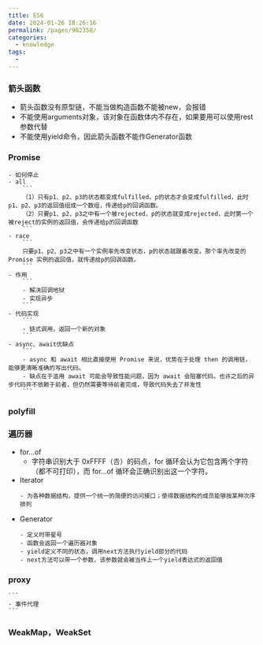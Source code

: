 ```yaml
---
title: ES6
date: 2024-01-26 18:26:16
permalink: /pages/902358/
categories:
  - knowledge
tags:
  - 
---
```


### 箭头函数
  - 箭头函数没有原型链，不能当做构造函数不能被new，会报错
  - 不能使用arguments对象，该对象在函数体内不存在，如果要用可以使用rest参数代替
  - 不能使用yield命令，因此箭头函数不能作Generator函数

### Promise
    - 如何停止
    - all
        ```
        （1）只有p1、p2、p3的状态都变成fulfilled，p的状态才会变成fulfilled，此时p1、p2、p3的返回值组成一个数组，传递给p的回调函数。
        （2）只要p1、p2、p3之中有一个被rejected，p的状态就变成rejected，此时第一个被reject的实例的返回值，会传递给p的回调函数
        ```
    - race
        ```
        只要p1、p2、p3之中有一个实例率先改变状态，p的状态就跟着改变。那个率先改变的 Promise 实例的返回值，就传递给p的回调函数。
        ```
    - 作用
        ```
        - 解决回调地狱
        - 实现异步
        ```
    - 代码实现
        ```
        - 链式调用，返回一个新的对象
        ```
    - async、await优缺点
        ```
        - async 和 await 相比直接使用 Promise 来说，优势在于处理 then 的调用链，能够更清晰准确的写出代码。
        - 缺点在于滥用 await 可能会导致性能问题，因为 await 会阻塞代码，也许之后的异步代码并不依赖于前者，但仍然需要等待前者完成，导致代码失去了并发性
        ```

### polyfill
    
    
### 遍历器
  - for...of
    - 字符串识别大于 0xFFFF（𠮷）的码点，for 循环会认为它包含两个字符（都不可打印），而 for...of 循环会正确识别出这一个字符。
  - Iterator
      ```
      - 为各种数据结构，提供一个统一的简便的访问接口；使得数据结构的成员能够按某种次序排列
      ```
  - Generator
      ```
      - 定义时带星号
      - 函数会返回一个遍历器对象
      - yield定义不同的状态，调用next方法执行yield部分的代码
      - next方法可以带一个参数，该参数就会被当作上一个yield表达式的返回值
      ```

### proxy
    ```
    - 事件代理
    ```

### WeakMap，WeakSet
